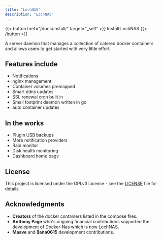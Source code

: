 ```yaml
---
title: "LochNAS"
description: "LochNAS"
---
```


{{< button href="/docs/install/" target="_self" >}}
Install LochNAS
{{< /button >}}


A server daemon that manages a collection of catered docker containers and allows users to get started with very little effort.

## Features include
- Notifications
- nginx management
- Container volumes premapped
- Smart ddns updates
- SSL renewal cron built in
- Small footprint daemon written in go
- auto container updates

## In the works
- Plugin USB backups
- More notification providers
- Raid monitor
- Disk health monitoring
- Dashboard home page

## License

This project is licensed under the GPLv3 License - see the [LICENSE](https://github.com/SiloCityLabs/lochnas/blob/v3/LICENSE) file for details

## Acknowledgments

* **Creators** of the docker containers listed in the compose files.
* **Anthony Page** who's ongoing financial contributions supported the development of Docker-Nas which is now LochNAS.
* **Maave** and **Bana0615** development contributions.
